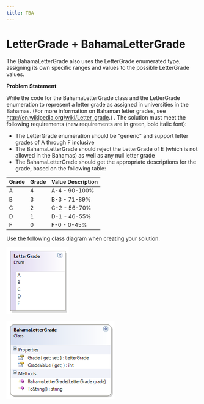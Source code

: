 ```yaml
---
title: TBA
---
```

# LetterGrade + BahamaLetterGrade

The BahamaLetterGrade also uses the LetterGrade enumerated type, assigning its own specific ranges and values to the possible LetterGrade values.

**Problem Statement**

Write the code for the BahamaLetterGrade class and the LetterGrade enumeration to represent a letter grade as assigned in universities in the Bahamas. (For more information on Bahaman letter grades, see http://en.wikipedia.org/wiki/Letter_grade.) . The solution must meet the following requirements (new requirements are in green, bold italic font):

* The LetterGrade enumeration should be "generic" and support letter grades of A through F inclusive
* The BahamaLetterGrade should reject the LetterGrade of E (which is not allowed in the Bahamas) as well as any null letter grade
* The BahamaLetterGrade should get the appropriate descriptions for the grade, based on the following table:

Grade | Grade | Value Description
------|-------|------------------
A     | 4     | A-4 - 90-100%
B     | 3     | B-3 - 71-89%
C     | 2     | C-2 - 56-70%
D     | 1     | D-1 - 46-55%
F     | 0     | F-0 - 0-45%

Use the following class diagram when creating your solution.

![](./I-LetterGrade.png)

![](./I-BahamaLetterGrade.png)
